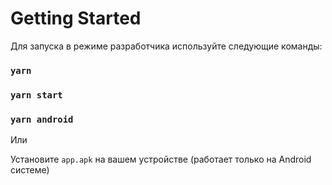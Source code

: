 # Getting Started
Для запуска в режиме разработчика используйте следующие команды:
### `yarn`
### `yarn start`
### `yarn android`

Или

Установите `app.apk` на вашем устройстве (работает только на Android системе)

